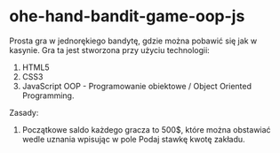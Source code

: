 # ohe-hand-bandit-game-oop-js

Prosta gra w jednorękiego bandytę, gdzie można pobawić się jak w kasynie.
Gra ta jest stworzona przy użyciu technologii:
1. HTML5
2. CSS3
3. JavaScript OOP - Programowanie obiektowe / Object Oriented Programming.

Zasady:
1. Początkowe saldo każdego gracza to 500$, które można obstawiać wedle uznania wpisując w pole Podaj stawkę kwotę zakładu.

